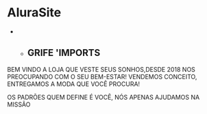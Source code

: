 # AluraSite
* * ## GRIFE 'IMPORTS
BEM VINDO A LOJA QUE VESTE SEUS SONHOS,DESDE 2018 NOS PREOCUPANDO COM O SEU BEM-ESTAR! VENDEMOS CONCEITO, ENTREGAMOS A MODA QUE VOCÊ PROCURA!




OS PADRÕES QUEM DEFINE É VOCÊ, NÓS APENAS AJUDAMOS NA MISSÃO
